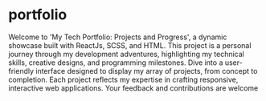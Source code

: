 # portfolio

Welcome to 'My Tech Portfolio: Projects and Progress', a dynamic showcase built with ReactJs, SCSS, and HTML. This project is a personal journey through my development adventures, highlighting my technical skills, creative designs, and programming milestones. Dive into a user-friendly interface designed to display my array of projects, from concept to completion. Each project reflects my expertise in crafting responsive, interactive web applications. Your feedback and contributions are welcome 
